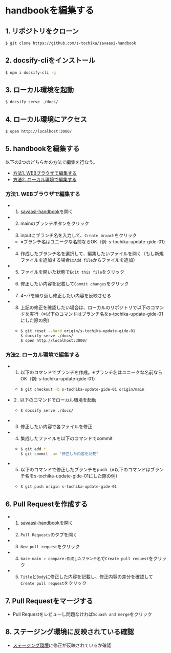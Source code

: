 # handbookを編集する

## 1. リポジトリをクローン

```bash
$ git clone https://github.com/s-tochika/savaasi-handbook
```

## 2. docsify-cliをインストール

```bash
$ npm i docsify-cli -g
```

## 3. ローカル環境を起動

```bash
$ docsify serve ./docs/
```

## 4. ローカル環境にアクセス

```bash
$ open http://localhost:3000/
```

## 5. handbookを編集する

以下の2つのどちらかの方法で編集を行なう。
 - [方法1. WEBブラウザで編集する](guide/01-local?id=方法1-webブラウザで編集する)
 - [方法2. ローカル環境で編集する](guide/01-local?id=方法2-ローカル環境で編集する)


### 方法1. WEBブラウザで編集する

 - 1. [savaasi-handbook](https://github.com/s-tochika/savaasi-handbook)を開く
 - 2. mainのブランチボタンをクリック
 - 3. inputにブランチ名を入力して、`Create branch`をクリック
   - ※ブランチ名はユニークな名前ならOK（例: s-tochika-update-gide-01）
 - 4. 作成したブランチ名を選択して、編集したいファイルを開く（もし新規ファイルを追加する場合は`Add file`からファイルを追加）
 - 5. ファイルを開いた状態で`Edit this file`をクリック
 - 6. 修正したい内容を記載して`Commit changes`をクリック
 - 7. 4〜7を繰り返し修正したい内容を反映させる
 - 8. 上記の修正を確認したい場合は、ローカルのリポジトリで以下のコマンドを実行（※以下のコマンドはブランチ名をs-tochika-update-gide-01にした際の例）
   - ```bash
     $ git reset --hard origin/s-tochika-update-gide-01
     $ docsify serve ./docs/
     $ open http://localhost:3000/
     ```

### 方法2. ローカル環境で編集する

 - 1. 以下のコマンドでブランチを作成。※ブランチ名はユニークな名前ならOK（例: s-tochika-update-gide-01）
    - ```bash
      $ git checkout -b s-tochika-update-gide-01 origin/main
      ```
 - ２. 以下のコマンドでローカル環境を起動
    - ```bash
      $ docsify serve ./docs/
      ```
 - 3. 修正したい内容で各ファイルを修正
 - 4. 集成したファイルを以下のコマンドでcommit
    - ```bash
      $ git add *
      $ git commit -am "修正した内容を記載"
      ```
 - 5. 以下のコマンドで修正したブランチをpush（※以下のコマンドはブランチ名をs-tochika-update-gide-01にした際の例）
    - ```bash
      $ git push origin s-tochika-update-gide-01
      ```


## 6. Pull Requestを作成する

 - 1. [savaasi-handbook](https://github.com/s-tochika/savaasi-handbook)を開く
 - 2. `Pull Requests`のタブを開く
 - 3. `New pull request`をクリック
 - 4. `base:main ← compare:作成したブランチ名`で`Create pull request`をクリック
 - 5. `Title`と`Body`に修正した内容を記載し、修正内容の差分を確認して`Create pull request`をクリック

## 7. Pull Requestをマージする

  - Pull Requestをレビューし問題なければ`Squash and merge`をクリック

## 8. ステージング環境に反映されている確認

 -  [ステージング環境](https://s-tochika.github.io/savaasi-handbook/#/)に修正が反映されているか確認